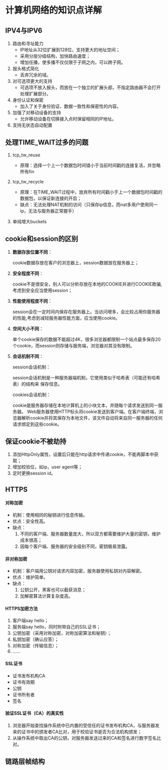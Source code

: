 # 计算机网络的知识点详解

## IPV4与IPV6

1. 路由和寻址能力
   - IP地址从32位扩展到128位，支持更大的地址空间；
   - 采用分层分级结构，加快路由速度；
   - 增加任播，使多播不仅仅限于子网之内，可以跨子网。
2. 报头格式简化
   - 丢弃冗余的域。
3. 对可选项更大的支持
   - 可选项不放入报头，而放在一个独立的扩展头部，不指定路由器不会打开处理扩展部分。
4. 身份认证和保密
   - 加入了关于身份验证、数据一致性和保密性的内容。
5. 加强了对移动设备的支持
   - 允许移动设备在切换接入点时保留相同的IP地址。
6. 支持无状态自动配置



## 处理TIME_WAIT过多的问题

1. tcp_tw_reuse
   - 原理：选择一个上一个数据包时间错小于当前时间戳的连接复活，并忽略所有fin

2. tcp_tw_recycle
   - 原理：在TIME_WAIT过程中，放弃所有时间戳小于上一个数据包时间戳的数据包，以保证新连接的开启；
   - 缺点：无法处理NAT机制的访问（只保存ip信息，而nat多用户使用同一ip，无法与服务器正常握手）

3. 单纯增大buckets



## cookie和session的区别

1. **数据存放位置不同**：

   cookie数据存放在客户的浏览器上，session数据放在服务器上；

2. **安全程度不同**：

   cookie不是很安全，别人可以分析存放在本地的COOKIE并进行COOKIE欺骗,考虑到安全应当使用session；

3. **性能使用程度不同**：

   session会在一定时间内保存在服务器上。当访问增多，会比较占用你服务器的性能,考虑到减轻服务器性能方面，应当使用cookie。

4. **空间大小不同**：

   单个cookie保存的数据不能超过4K，很多浏览器都限制一个站点最多保存20个cookie，而session则存储与服务端，浏览器对其没有限制。

5. **会话机制不同**：

   session会话机制：

   ​	session会话机制是一种服务器端机制，它使用类似于哈希表（可能还有哈希表）的结构来	保存信息。

   cookies会话机制：

   ​	cookie是服务器存储在本地计算机上的小块文本，并随每个请求发送到同一服务器。 Web服务器使用HTTP标头将cookie发送到客户端。在客户端终端，浏览器解析cookie并将其保存为本地文件，该文件自动将来自同一服务器的任何请求绑定到这些cookie。



## 保证cookie不被劫持

1. 添加HttpOnly属性，设置后只能在http请求中传递cookie，不能再脚本中获取；
2. 增加校验位，如ip，user agent等；
3. 定时更换session id。



## HTTPS

#### 对称加密

- 机制：使用相同的秘钥进行信息传输。
- 优点：安全性高。
- 缺点：
  1. 不同的客户端、服务器数量庞大，所以双方都需要维护大量的密钥，维护成本很高；
  2. 因每个客户端、服务器的安全级别不同，密钥极易泄露。

#### 非对称加密

- 机制：客户端用公钥对请求内容加密，服务器使用私钥对内容解密。
- 优点：维护简单。
- 缺点：
  1. 公钥公开，黑客也可以截获消息；
  2. 加解密算法计算复杂度高。

#### HTTPS加密方法

1. 客户端say hello；
2. 服务端say hello，同时附带自己的SSL证书；
3. 公钥加密（采用对称加密，对称加密算法和秘钥）；
4. 私钥加密（确认应答）；
5. 对称加密（传输信息）；
6. ……

#### SSL证书

- 证书发布机构CA
- 证书有效期
- 公钥
- 证书所有者
- 签名

#### 验证SSL证书（CA）的真实性

1. 浏览器开始查找操作系统中已内置的受信任的证书发布机构CA，与服务器发来的证书中的颁发者CA比对，用于校验证书是否为合法机构颁发；
2. 从操作系统中取出CA的公钥，对服务器发送过来的CA和签名进行数字签名比对。



## 链路层帧结构

